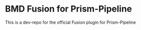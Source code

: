 # BMD Fusion for Prism-Pipeline
This is a dev-repo for the official Fusion plugin for Prism-Pipeline